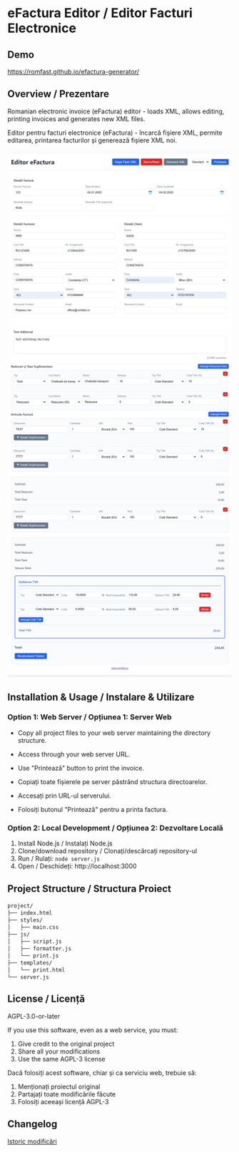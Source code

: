 # eFactura Editor / Editor Facturi Electronice

## Demo
https://romfast.github.io/efactura-generator/

## Overview / Prezentare
Romanian electronic invoice (eFactura) editor - loads XML, allows editing, printing invoices and generates new XML files.

Editor pentru facturi electronice (eFactura) - încarcă fișiere XML, permite editarea, printarea facturilor și generează fișiere XML noi.

![Factura 1](screenshot1.jpg)
![Factura 2](screenshot2.jpg)
![Factura 3](screenshot3.jpg)

## Installation & Usage / Instalare & Utilizare

### Option 1: Web Server / Opțiunea 1: Server Web
- Copy all project files to your web server maintaining the directory structure.
- Access through your web server URL.
- Use "Printează" button to print the invoice.

- Copiați toate fișierele pe server păstrând structura directoarelor.
- Accesați prin URL-ul serverului.
- Folosiți butonul "Printează" pentru a printa factura.

### Option 2: Local Development / Opțiunea 2: Dezvoltare Locală
1. Install Node.js / Instalați Node.js
2. Clone/download repository / Clonați/descărcați repository-ul
3. Run / Rulați: `node server.js`
4. Open / Deschideți: http://localhost:3000

## Project Structure / Structura Proiect
```
project/
├── index.html
├── styles/
│   ├── main.css
├── js/
│   ├── script.js
│   ├── formatter.js
│   └── print.js
├── templates/
│   └── print.html
└── server.js
```

## License / Licență
AGPL-3.0-or-later

If you use this software, even as a web service, you must:
1. Give credit to the original project
2. Share all your modifications 
3. Use the same AGPL-3 license

Dacă folosiți acest software, chiar și ca serviciu web, trebuie să:
1. Menționați proiectul original
2. Partajați toate modificările făcute
3. Folosiți aceeași licență AGPL-3

## Changelog
[Istoric modificări](CHANGELOG.md)